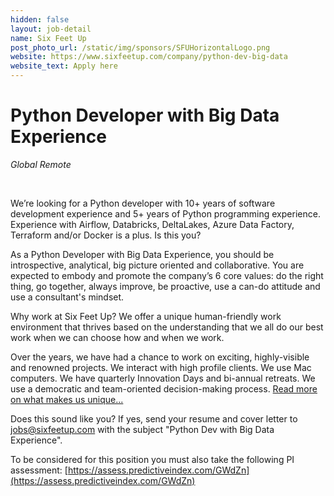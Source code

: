 ```yaml
---
hidden: false
layout: job-detail
name: Six Feet Up
post_photo_url: /static/img/sponsors/SFUHorizontalLogo.png
website: https://www.sixfeetup.com/company/python-dev-big-data
website_text: Apply here
---
```


# Python Developer with Big Data Experience

*Global Remote*

<br/>

We’re looking for a Python developer with 10+ years of software development experience and 5+ years of Python programming experience. Experience with Airflow, Databricks, DeltaLakes, Azure Data Factory, Terraform and/or Docker is a plus. Is this you?

As a Python Developer with Big Data Experience, you should be introspective, analytical, big picture oriented and collaborative. You are expected to embody and promote the company’s 6 core values: do the right thing, go together, always improve, be proactive, use a can-do attitude and use a consultant's mindset.

Why work at Six Feet Up? We offer a unique human-friendly work environment that thrives based on the understanding that we all do our best work when we can choose how and when we work.

Over the years, we have had a chance to work on exciting, highly-visible and renowned projects. We interact with high profile clients. We use Mac computers. We have quarterly Innovation Days and bi-annual retreats. We use a democratic and team-oriented decision-making process. [Read more on what makes us unique...](https://www.sixfeetup.com/company/careers)

Does this sound like you? If yes, send your resume and cover letter to [jobs@sixfeetup.com](mailto:jobs@sixfeetup.com) with the subject "Python Dev with Big Data Experience".

To be considered for this position you must also take the following PI assessment: [https://assess.predictiveindex.com/GWdZn](https://assess.predictiveindex.com/GWdZn)
